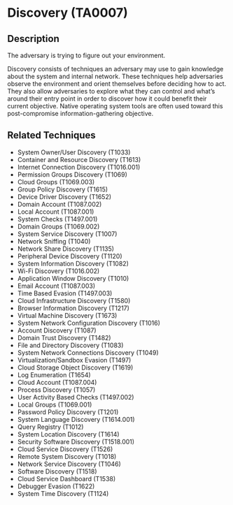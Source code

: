 # Discovery (TA0007)

## Description
The adversary is trying to figure out your environment.

Discovery consists of techniques an adversary may use to gain knowledge about the system and internal network. These techniques help adversaries observe the environment and orient themselves before deciding how to act. They also allow adversaries to explore what they can control and what’s around their entry point in order to discover how it could benefit their current objective. Native operating system tools are often used toward this post-compromise information-gathering objective. 

## Related Techniques
- System Owner/User Discovery (T1033)
- Container and Resource Discovery (T1613)
- Internet Connection Discovery (T1016.001)
- Permission Groups Discovery (T1069)
- Cloud Groups (T1069.003)
- Group Policy Discovery (T1615)
- Device Driver Discovery (T1652)
- Domain Account (T1087.002)
- Local Account (T1087.001)
- System Checks (T1497.001)
- Domain Groups (T1069.002)
- System Service Discovery (T1007)
- Network Sniffing (T1040)
- Network Share Discovery (T1135)
- Peripheral Device Discovery (T1120)
- System Information Discovery (T1082)
- Wi-Fi Discovery (T1016.002)
- Application Window Discovery (T1010)
- Email Account (T1087.003)
- Time Based Evasion (T1497.003)
- Cloud Infrastructure Discovery (T1580)
- Browser Information Discovery (T1217)
- Virtual Machine Discovery (T1673)
- System Network Configuration Discovery (T1016)
- Account Discovery (T1087)
- Domain Trust Discovery (T1482)
- File and Directory Discovery (T1083)
- System Network Connections Discovery (T1049)
- Virtualization/Sandbox Evasion (T1497)
- Cloud Storage Object Discovery (T1619)
- Log Enumeration (T1654)
- Cloud Account (T1087.004)
- Process Discovery (T1057)
- User Activity Based Checks (T1497.002)
- Local Groups (T1069.001)
- Password Policy Discovery (T1201)
- System Language Discovery (T1614.001)
- Query Registry (T1012)
- System Location Discovery (T1614)
- Security Software Discovery (T1518.001)
- Cloud Service Discovery (T1526)
- Remote System Discovery (T1018)
- Network Service Discovery (T1046)
- Software Discovery (T1518)
- Cloud Service Dashboard (T1538)
- Debugger Evasion (T1622)
- System Time Discovery (T1124)
